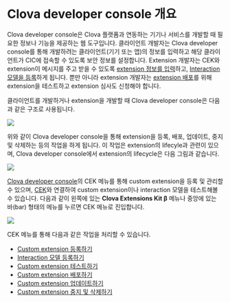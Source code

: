 <!-- Note! This content includes shared parts. Therefore, when you update this, you should beware of synchronization. -->

<!-- Start of the shared content: DeveloperConsoleOverview -->

# Clova developer console 개요

Clova developer console은 Clova 플랫폼과 연동하는 기기나 서비스를 개발할 때 필요한 정보나 기능을 제공하는 웹 도구입니다. 클라이언트 개발자는 Clova developer console를 통해 개발하려는 클라이언트(기기 또는 앱)의 정보를 입력하고 해당 클라이언트가 CIC에 접속할 수 있도록 보안 정보를 설정합니다. Extension 개발자는 CEK와 extension이 메시지를 주고 받을 수 있도록 [extension 정보를 입력](/DevConsole/Guides/Register_Custom_Extension.md)하고, [Interaction 모델을 등록](/DevConsole/Guides/Register_Interaction_Model.md)하게 됩니다. 뿐만 아니라 extension 개발자는 [extension 배포](/DevConsole/Guides/Deploy_Custom_Extension.md)를 위해 extension을 테스트하고 extension 심사도 신청해야 합니다.

클라이언트를 개발하거나 extension을 개발할 때 Clova developer console은 다음과 같은 구조로 사용됩니다.

![](/DevConsole/Assets/Images/DevConsole-Concept_Diagram.png)

위와 같이 Clova developer console을 통해 extension을 등록, 배포, 업데이트, 중지 및 삭제하는 등의 작업을 하게 됩니다. 이 작업은 extension의 lifecyle과 관련이 있으며, Clova developer console에서 extension의 lifecycle은 다음 그림과 같습니다.

![](/DevConsole/Assets/Images/DevConsole-Extension_LifeCycle.png)

<!-- End of the shared content -->

[Clova developer console](/DevConsole/ClovaDevConsole_Overview.md)의 CEK 메뉴를 통해 custom extension을 등록 및 관리할 수 있으며, [CEK](/Develop/CEK_Overview.md#WhatisCEK)와 연결하여 custom extension이나 interaction 모델을 테스트해볼 수 있습니다. 다음과 같이 왼쪽에 있는 **Clova Extensions Kit β** 메뉴나 중앙에 있는 바(bar) 형태의 메뉴를 누르면 CEK 메뉴로 진입합니다.

![](/DevConsole/Assets/Images/DevConsole-Entering_CEK_Menu.png)

CEK 메뉴를 통해 다음과 같은 작업을 처리할 수 있습니다.

* [Custom extension 등록하기](/DevConsole/Guides/Register_Custom_Extension.md)
* [Interaction 모델 등록하기](/DevConsole/Guides/Register_Interaction_Model.md)
* [Custom extension 테스트하기](/DevConsole/Guides/Test_Custom_Extension.md)
* [Custom extension 배포하기](/DevConsole/Guides/Deploy_Custom_Extension.md)
* [Custom extension 업데이트하기](/DevConsole/Guides/Update_Custom_Extension.md)
* [Custom extension 중지 및 삭제하기](/DevConsole/Guides/Remove_Custom_Extension.md)
